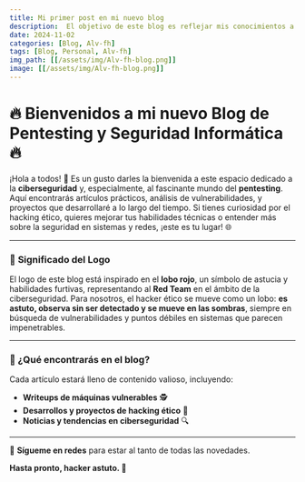 ```yaml
---
title: Mi primer post en mi nuevo blog
description:  El objetivo de este blog es reflejar mis conocimientos a las personas que se estén adentrando al mundo de la ciberseguridad.
date: 2024-11-02
categories: [Blog, Alv-fh]
tags: [Blog, Personal, Alv-fh]
img_path: [[/assets/img/Alv-fh-blog.png]]
image: [[/assets/img/Alv-fh-blog.png]]
---
```


# 🔥 Bienvenidos a mi nuevo Blog de Pentesting y Seguridad Informática 🔥

¡Hola a todos! 👋 Es un gusto darles la bienvenida a este espacio dedicado a la **ciberseguridad** y, especialmente, al fascinante mundo del **pentesting**. Aquí encontrarás artículos prácticos, análisis de vulnerabilidades, y proyectos que desarrollaré a lo largo del tiempo. Si tienes curiosidad por el hacking ético, quieres mejorar tus habilidades técnicas o entender más sobre la seguridad en sistemas y redes, ¡este es tu lugar! 🌐

---

### 🐺 **Significado del Logo** 

El logo de este blog está inspirado en el **lobo rojo**, un símbolo de astucia y habilidades furtivas, representando al **Red Team** en el ámbito de la ciberseguridad. Para nosotros, el hacker ético se mueve como un lobo: **es astuto, observa sin ser detectado y se mueve en las sombras**, siempre en búsqueda de vulnerabilidades y puntos débiles en sistemas que parecen impenetrables.

---

### 🚀 ¿Qué encontrarás en el blog?

Cada artículo estará lleno de contenido valioso, incluyendo:
- **Writeups de máquinas vulnerables** 🕵️
- **Desarrollos y proyectos de hacking ético** 🔐
- **Noticias y tendencias en ciberseguridad** 🔍
 

--- 

🔗 **Sígueme en redes** para estar al tanto de todas las novedades.

**Hasta pronto, hacker astuto. 🐾**
